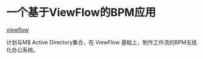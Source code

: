 # 一个基于ViewFlow的BPM应用

[viewflow](https://github.com/viewflow/viewflow)

计划与M$ Active Directory集合，在 ViewFlow 基础上，制作工作流的BPM无纸化办公系统。
